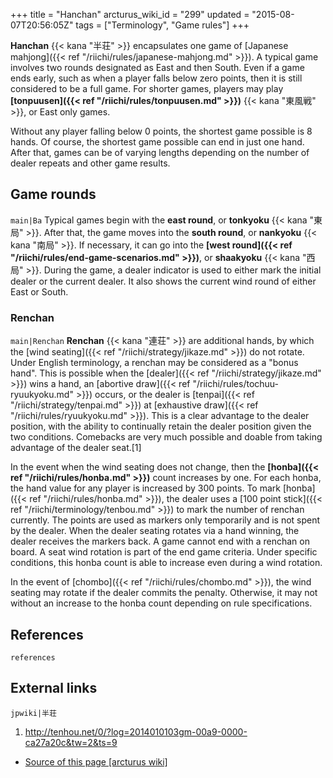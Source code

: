 +++
title = "Hanchan"
arcturus_wiki_id = "299"
updated = "2015-08-07T20:56:05Z"
tags = ["Terminology", "Game rules"]
+++

**Hanchan** {{< kana "半荘" >}} encapsulates one game of [Japanese
mahjong]({{< ref "/riichi/rules/japanese-mahjong.md" >}}). A typical game involves two rounds
designated as East and then South. Even if a game ends early, such as when a player falls below zero
points, then it is still considered to be a full game. For shorter games, players may play
**[tonpuusen]({{< ref "/riichi/rules/tonpuusen.md" >}})** {{< kana "東風戦" >}}, or East only games.

Without any player falling below 0 points, the shortest game possible is 8 hands. Of course, the
shortest game possible can end in just one hand. After that, games can be of varying lengths
depending on the number of dealer repeats and other game results.

## Game rounds

`main|Ba` Typical games begin with the **east round**, or **tonkyoku** {{< kana "東局" >}}. After
that, the game moves into the **south round**, or **nankyoku** {{< kana "南局" >}}. If necessary, it
can go into the **[west round]({{< ref "/riichi/rules/end-game-scenarios.md" >}})**, or
**shaakyoku** {{< kana "西局" >}}. During the game, a dealer indicator is used to either mark the
initial dealer or the current dealer. It also shows the current wind round of either East or South.

### Renchan

`main|Renchan` **Renchan** {{< kana "連荘" >}} are additional hands, by which the [wind
seating]({{< ref "/riichi/strategy/jikaze.md" >}}) do not rotate. Under English terminology, a
renchan may be considered as a "bonus hand". This is possible when the
[dealer]({{< ref "/riichi/strategy/jikaze.md" >}}) wins a hand, an [abortive
draw]({{< ref "/riichi/rules/tochuu-ryuukyoku.md" >}}) occurs, or the dealer is
[tenpai]({{< ref "/riichi/strategy/tenpai.md" >}}) at [exhaustive
draw]({{< ref "/riichi/rules/ryuukyoku.md" >}}). This is a clear advantage to the dealer position,
with the ability to continually retain the dealer position given the two conditions. Comebacks are
very much possible and doable from taking advantage of the dealer seat.\[1\]

In the event when the wind seating does not change, then the
**[honba]({{< ref "/riichi/rules/honba.md" >}})** count increases by one. For each honba, the hand
value for any player is increased by 300 points. To mark
[honba]({{< ref "/riichi/rules/honba.md" >}}), the dealer uses a [100 point
stick]({{< ref "/riichi/terminology/tenbou.md" >}}) to mark the number of renchan currently. The
points are used as markers only temporarily and is not spent by the dealer. When the dealer seating
rotates via a hand winning, the dealer receives the markers back. A game cannot end with a renchan
on board. A seat wind rotation is part of the end game criteria. Under specific conditions, this
honba count is able to increase even during a wind rotation.

In the event of [chombo]({{< ref "/riichi/rules/chombo.md" >}}), the wind seating may rotate if the
dealer commits the penalty. Otherwise, it may not without an increase to the honba count depending
on rule specifications.

## References

`references`

## External links

`jpwiki|半荘`

1.  <http://tenhou.net/0/?log=2014010103gm-00a9-0000-ca27a20c&tw=2&ts=9>

- [Source of this page [arcturus wiki]](http://arcturus.su/wiki/Hanchan)
